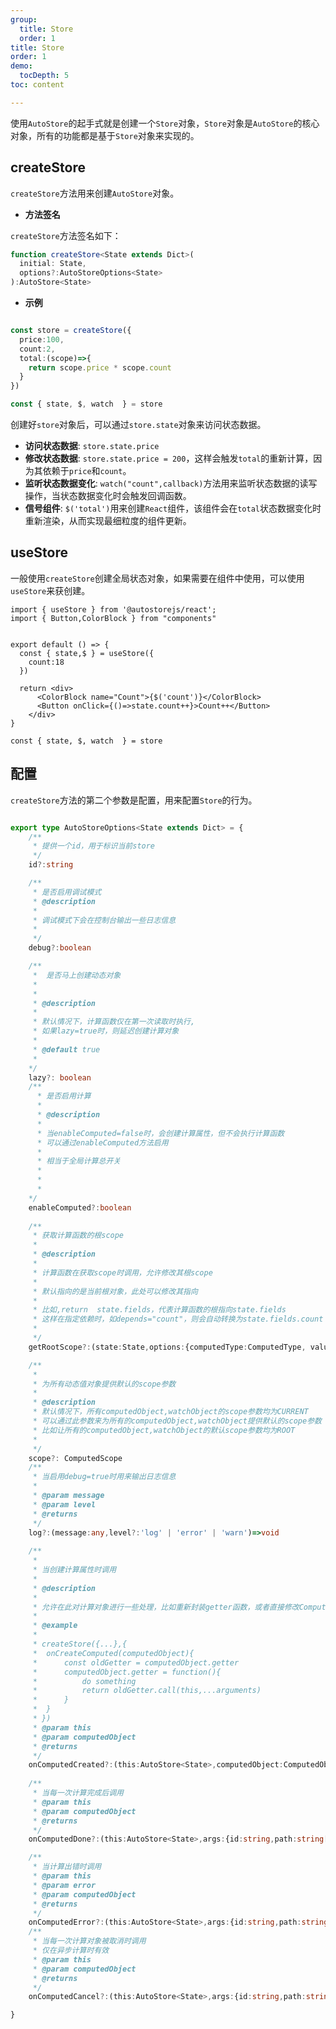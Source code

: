 ```yaml
---
group:
  title: Store
  order: 1 
title: Store
order: 1  
demo:
  tocDepth: 5
toc: content

---
```



使用`AutoStore`的起手式就是创建一个`Store`对象，`Store`对象是`AutoStore`的核心对象，所有的功能都是基于`Store`对象来实现的。
 

## createStore

`createStore`方法用来创建`AutoStore`对象。

- **方法签名**

`createStore`方法签名如下：
 
```ts
function createStore<State extends Dict>(
  initial: State,
  options?:AutoStoreOptions<State>
):AutoStore<State>
```

- **示例**

```ts 

const store = createStore({
  price:100,
  count:2,
  total:(scope)=>{
    return scope.price * scope.count
  }
})

const { state, $, watch  } = store

```

创建好`store`对象后，可以通过`store.state`对象来访问状态数据。

- **访问状态数据**: `store.state.price`
- **修改状态数据**: `store.state.price = 200`，这样会触发`total`的重新计算，因为其依赖于`price`和`count`。
- **监听状态数据变化**: `watch("count",callback)`方法用来监听状态数据的读写操作，当状态数据变化时会触发回调函数。
- **信号组件**: `$('total')`用来创建`React`组件，该组件会在`total`状态数据变化时重新渲染，从而实现最细粒度的组件更新。

 
## useStore

一般使用`createStore`创建全局状态对象，如果需要在组件中使用，可以使用`useStore`来获创建。

```tsx
import { useStore } from '@autostorejs/react';
import { Button,ColorBlock } from "components"
 

export default () => {
  const { state,$ } = useStore({
    count:18
  }) 

  return <div>    
      <ColorBlock name="Count">{$('count')}</ColorBlock>
      <Button onClick={()=>state.count++}>Count++</Button>
    </div>
} 

const { state, $, watch  } = store
```



## 配置

`createStore`方法的第二个参数是配置，用来配置`Store`的行为。

```ts

export type AutoStoreOptions<State extends Dict> = {
    /**
     * 提供一个id，用于标识当前store
     */
    id?:string

    /**
     * 是否启用调试模式
     * @description
     * 
     * 调试模式下会在控制台输出一些日志信息
     * 
     */
    debug?:boolean 

    /**
     *  是否马上创建动态对象
     * 
     * 
     * @description
     * 
     * 默认情况下，计算函数仅在第一次读取时执行,
     * 如果lazy=true时，则延迟创建计算对象
     * 
     * @default true
     * 
    */
    lazy?: boolean 
    /**
      * 是否启用计算
      * 
      * @description
      * 
      * 当enableComputed=false时，会创建计算属性，但不会执行计算函数
      * 可以通过enableComputed方法启用
      * 
      * 相当于全局计算总开关
      * 
      *       
      * 
    */
    enableComputed?:boolean
    
    /**
     * 获取计算函数的根scope
     * 
     * @description
     * 
     * 计算函数在获取scope时调用，允许修改其根scope
     * 
     * 默认指向的是当前根对象，此处可以修改其指向
     * 
     * 比如,return  state.fields，代表计算函数的根指向state.fields
     * 这样在指定依赖时，如depends="count"，则会自动转换为state.fields.count
     * 
     */
    getRootScope?:(state:State,options:{computedType:ComputedType, valuePath:string[] | undefined}) => any

    /**
     * 
     * 为所有动态值对象提供默认的scope参数
     *    
     * @description
     * 默认情况下，所有computedObject,watchObject的scope参数均为CURRENT
     * 可以通过此参数来为所有的computedObject,watchObject提供默认的scope参数
     * 比如让所有的computedObject,watchObject的默认scope参数均为ROOT 
     * 
     */
    scope?: ComputedScope
    /**
     * 当启用debug=true时用来输出日志信息
     * 
     * @param message 
     * @param level 
     * @returns 
     */
    log?:(message:any,level?:'log' | 'error' | 'warn')=>void  
    
    /**
     * 
     * 当创建计算属性时调用
     * 
     * @description
     * 
     * 允许在此对计算对象进行一些处理，比如重新封装getter函数，或者直接修改ComputedOptions
     * 
     * @example
     * 
     * createStore({...},{
     *  onCreateComputed(computedObject){
     *      const oldGetter = computedObject.getter
     *      computedObject.getter = function(){
     *          do something
     *          return oldGetter.call(this,...arguments) 
     *      }
     *  }
     * })  
     * @param this 
     * @param computedObject 
     * @returns 
     */
    onComputedCreated?:(this:AutoStore<State>,computedObject:ComputedObject)=> void
    
    /**
     * 当每一次计算完成后调用
     * @param this 
     * @param computedObject 
     * @returns 
     */
    onComputedDone?:(this:AutoStore<State>,args:{id:string,path:string[],value:any,computedObject:ComputedObject})=> void

    /**
     * 当计算出错时调用
     * @param this 
     * @param error 
     * @param computedObject 
     * @returns 
     */    
    onComputedError?:(this:AutoStore<State>,args:{id:string,path:string[],error:Error,computedObject:ComputedObject})=> void
    /**
     * 当每一次计算对象被取消时调用
     * 仅在异步计算时有效
     * @param this 
     * @param computedObject 
     * @returns 
     */
    onComputedCancel?:(this:AutoStore<State>,args:{id:string,path:string[],reason:'timeout' | 'abort' | 'reentry' | 'error',computedObject:ComputedObject<any>})=> void

}
```


